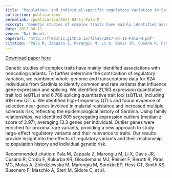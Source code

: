 ```yaml
---
title: "Population- and individual-specific regulatory variation in Sardinia"
collection: publications
permalink: /publication/2017-04-11-Pala-M
excerpt: 'Genetic studies of complex traits have mainly identified associations with noncoding variants. To further determine the contribution of regulatory variation, we combined whole-genome and transcriptome data for 624 individuals from Sardinia to identify common and rare variants that influence gene expression and splicing. We identified 21,183 expression quantitative trait loci (eQTLs) and 6,768 splicing quantitative trait loci (sQTLs), including 619 new QTLs. We identified high-frequency QTLs and found evidence of selection near genes involved in malarial resistance and increased multiple sclerosis risk, reflecting the epidemiological history of Sardinia. Using family relationships, we identified 809 segregating expression outliers (median z score of 2.97), averaging 13.3 genes per individual. Outlier genes were enriched for proximal rare variants, providing a new approach to study large-effect regulatory variants and their relevance to traits. Our results provide insight into the effects of regulatory variants and their relationship to population history and individual genetic risk.'
date: 2017-04-11
venue: 'Nat Genet.'
paperurl: 'http://fred3ric.github.io/files/2017-04-11-Pala-M.pdf'
citation: 'Pala M, Zappala Z, Marongiu M, Li X, Davis JR, Cusano R, Crobu F, Kukurba KR, Gloudemans MJ,<b> Reinier F</b>, Berutti R, Piras MG, Mulas A, Zoledziewska M, Marongiu M, Sorokin EP, Hess GT, Smith KS, Busonero F, Maschio A, Steri M, Sidore C, et al.'
---
```


<a href='http://fred3ric.github.io/files/2017-04-11-Pala-M.pdf'>Download paper here</a>

Genetic studies of complex traits have mainly identified associations with noncoding variants. To further determine the contribution of regulatory variation, we combined whole-genome and transcriptome data for 624 individuals from Sardinia to identify common and rare variants that influence gene expression and splicing. We identified 21,183 expression quantitative trait loci (eQTLs) and 6,768 splicing quantitative trait loci (sQTLs), including 619 new QTLs. We identified high-frequency QTLs and found evidence of selection near genes involved in malarial resistance and increased multiple sclerosis risk, reflecting the epidemiological history of Sardinia. Using family relationships, we identified 809 segregating expression outliers (median z score of 2.97), averaging 13.3 genes per individual. Outlier genes were enriched for proximal rare variants, providing a new approach to study large-effect regulatory variants and their relevance to traits. Our results provide insight into the effects of regulatory variants and their relationship to population history and individual genetic risk.

Recommended citation: Pala M, Zappala Z, Marongiu M, Li X, Davis JR, Cusano R, Crobu F, Kukurba KR, Gloudemans MJ, Reinier F, Berutti R, Piras MG, Mulas A, Zoledziewska M, Marongiu M, Sorokin EP, Hess GT, Smith KS, Busonero F, Maschio A, Steri M, Sidore C, et al.
